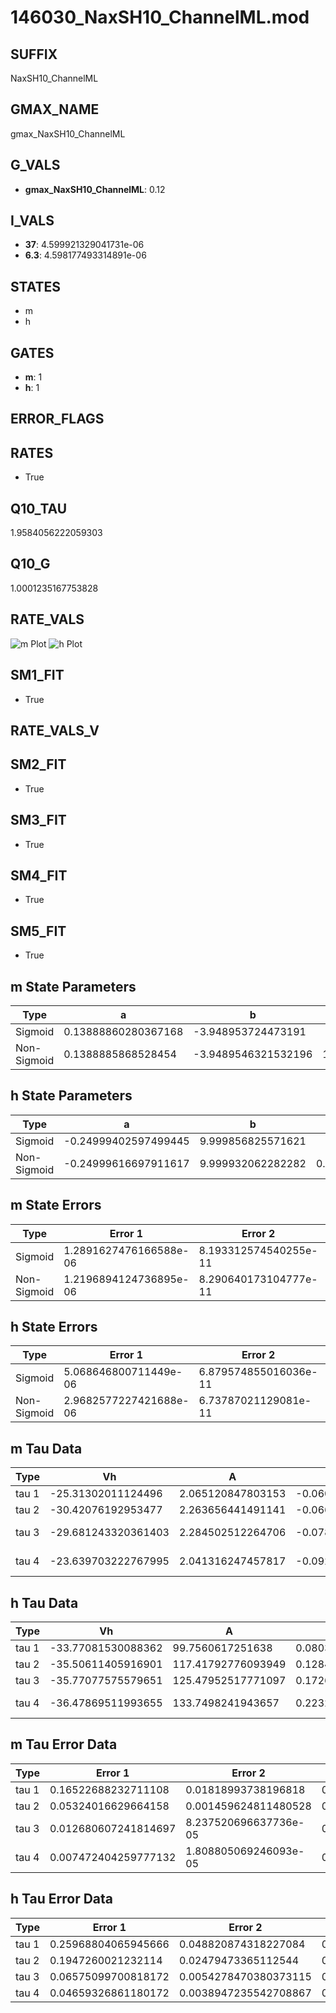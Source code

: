# 146030_NaxSH10_ChannelML.mod

## SUFFIX

NaxSH10_ChannelML

## GMAX_NAME

gmax_NaxSH10_ChannelML

## G_VALS

- **gmax_NaxSH10_ChannelML**: 0.12

## I_VALS

- **37**: 4.599921329041731e-06
- **6.3**: 4.598177493314891e-06

## STATES

- m
- h

## GATES

- **m**: 1
- **h**: 1

## ERROR_FLAGS


## RATES

- True

## Q10_TAU

1.9584056222059303

## Q10_G

1.0001235167753828

## RATE_VALS

![m Plot](/Users/pbozelos/Dropbox/icg-Chai-Panos/supermodels/output_markdown_files/Na/146030_NaxSH10_ChannelML.mod/images/m.png)
![h Plot](/Users/pbozelos/Dropbox/icg-Chai-Panos/supermodels/output_markdown_files/Na/146030_NaxSH10_ChannelML.mod/images/h.png)

## SM1_FIT

- True

## RATE_VALS_V

## SM2_FIT

- True

## SM3_FIT

- True

## SM4_FIT

- True

## SM5_FIT

- True

## m State Parameters

| Type | a | b | c | d |
| --- | --- | --- | --- | --- |
| Sigmoid | 0.13888860280367168 | -3.948953724473191 |
| Non-Sigmoid | 0.1388885868528454 | -3.9489546321532196 | 1.0000000420830284 | -2.488216290388593e-07 |

## h State Parameters

| Type | a | b | c | d |
| --- | --- | --- | --- | --- |
| Sigmoid | -0.24999402597499445 | 9.999856825571621 |
| Non-Sigmoid | -0.24999616697911617 | 9.999932062282282 | 0.9999963151548299 | 1.0828513957163556e-07 |

## m State Errors

| Type | Error 1 | Error 2 | Error 3 |
| --- | --- | --- | --- |
| Sigmoid | 1.2891627476166588e-06 | 8.193312574540255e-11 | 8.466915304077803e-07 |
| Non-Sigmoid | 1.2196894124736895e-06 | 8.290640173104777e-11 | 8.010630908926906e-07 |

## h State Errors

| Type | Error 1 | Error 2 | Error 3 |
| --- | --- | --- | --- |
| Sigmoid | 5.068646800711449e-06 | 6.879574855016036e-11 | 3.7897020688130273e-06 |
| Non-Sigmoid | 2.9682577227421688e-06 | 6.73787021129081e-11 | 2.2192930134858344e-06 |

## m Tau Data

| Type | Vh | A | b1 | b2 | c1 | c2 | d1 | d2 | e1 | e2 |
| --- | --- | --- | --- | --- | --- | --- | --- | --- | --- | --- |
| tau 1 | -25.31302011124496 | 2.065120847803153 | -0.06094032160419263 | -0.02916837431004528 |
| tau 2 | -30.42076192953477 | 2.263656441491141 | -0.06619069662434825 | 0.0003353782681819413 | -0.050350106575444135 | -0.0003599961370705132 |
| tau 3 | -29.681243320361403 | 2.284502512264706 | -0.07832378276071139 | 0.0007467233619812663 | -2.698070671406379e-06 | -0.058752164832334884 | -0.0007593832092883083 | -4.349394953179468e-06 |
| tau 4 | -23.639703222767995 | 2.041316247457817 | -0.09288136861745656 | 0.0013825008826252314 | -1.1101002715055829e-05 | 3.479321043457901e-08 | -0.036738522860394654 | -0.00013766176827571943 | 1.671525010625511e-06 | 1.4831526571974556e-08 |

## h Tau Data

| Type | Vh | A | b1 | b2 | c1 | c2 | d1 | d2 | e1 | e2 |
| --- | --- | --- | --- | --- | --- | --- | --- | --- | --- | --- |
| tau 1 | -33.77081530088362 | 99.7560617251638 | 0.08039026962040782 | 0.322034354939575 |
| tau 2 | -35.50611405916901 | 117.41792776093949 | 0.12848259690397362 | 0.0013882960251422494 | 0.2730748598724151 | -0.0017797506204574075 |
| tau 3 | -35.77077575579651 | 125.47952517771097 | 0.17268048195160204 | 0.00409041203146815 | 3.531224571690481e-05 | 0.3696400895156327 | -0.014599003199355766 | 0.00019629491790194034 |
| tau 4 | -36.47869511993655 | 133.7498241943657 | 0.22327215537060696 | 0.00872715892894065 | 0.00017007129785924418 | 1.191557643136307e-06 | 0.3579101077143114 | -0.014390973390334488 | 0.00024004026171379385 | -1.1124817715639941e-06 |

## m Tau Error Data

| Type | Error 1 | Error 2 | Error 3 |
| --- | --- | --- | --- |
| tau 1 | 0.16522688232711108 | 0.01818993738196818 | 0.07563781490962883 |
| tau 2 | 0.05324016629664158 | 0.001459624811480528 | 0.024372364759208877 |
| tau 3 | 0.012680607241814697 | 8.237520696637736e-05 | 0.005804947778408215 |
| tau 4 | 0.007472404259777132 | 1.808805069246093e-05 | 0.003420728651237191 |

## h Tau Error Data

| Type | Error 1 | Error 2 | Error 3 |
| --- | --- | --- | --- |
| tau 1 | 0.25968804065945666 | 0.048820874318227084 | 0.19733911351108296 |
| tau 2 | 0.1947260021232114 | 0.02479473365112544 | 0.14797391723919748 |
| tau 3 | 0.06575099700818172 | 0.0054278470380373115 | 0.04996473241168469 |
| tau 4 | 0.04659326861180172 | 0.0038947235542708867 | 0.0354066144135386 |

